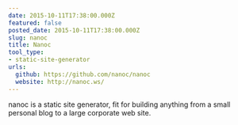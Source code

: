 ```yaml
---
date: 2015-10-11T17:38:00.000Z
featured: false
posted_date: 2015-10-11T17:38:00.000Z
slug: nanoc
title: Nanoc
tool_type:
- static-site-generator
urls:
  github: https://github.com/nanoc/nanoc
  website: http://nanoc.ws/
---
```


nanoc is a static site generator, fit for building anything from a small personal blog to a large corporate web site.




